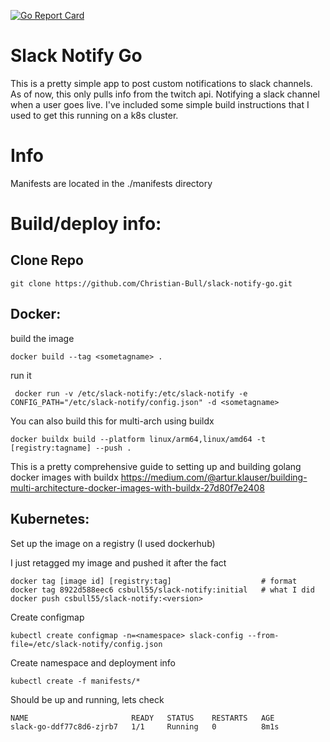 [![Go Report Card](https://goreportcard.com/badge/github.com/Christian-Bull/slack-notify-go)](https://goreportcard.com/report/github.com/Christian-Bull/slack-notify-go)

# Slack Notify Go

This is a pretty simple app to post custom notifications to slack channels. As of now, this only pulls info from the twitch api. Notifying a slack channel when a user goes live. I've included some simple build instructions that I used to get this running on a k8s cluster.


# Info

Manifests are located in the ./manifests directory

# Build/deploy info:

## Clone Repo

`git clone https://github.com/Christian-Bull/slack-notify-go.git`

## Docker:

build the image

    docker build --tag <sometagname> . 

run it

     docker run -v /etc/slack-notify:/etc/slack-notify -e CONFIG_PATH="/etc/slack-notify/config.json" -d <sometagname>

You can also build this for multi-arch using buildx
    
    docker buildx build --platform linux/arm64,linux/amd64 -t [registry:tagname] --push .

This is a pretty comprehensive guide to setting up and building golang docker images with buildx https://medium.com/@artur.klauser/building-multi-architecture-docker-images-with-buildx-27d80f7e2408

## Kubernetes:

Set up the image on a registry (I used dockerhub)

I just retagged my image and pushed it after the fact

    docker tag [image id] [registry:tag]                    # format
    docker tag 8922d588eec6 csbull55/slack-notify:initial   # what I did
    docker push csbull55/slack-notify:<version>

Create configmap

    kubectl create configmap -n=<namespace> slack-config --from-file=/etc/slack-notify/config.json


Create namespace and deployment info

    kubectl create -f manifests/*

Should be up and running, lets check

```cbull@cbull:~$ kubectl get pods -n=cbull
NAME                       READY   STATUS    RESTARTS   AGE
slack-go-ddf77c8d6-zjrb7   1/1     Running   0          8m1s
```